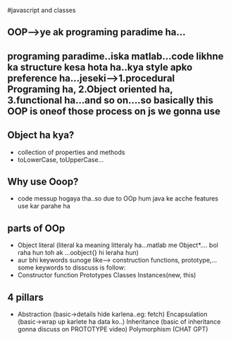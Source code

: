 #javascript and classes

## OOP-->ye ak programing paradime ha...
## programing paradime..iska matlab...code likhne ka structure kesa hota ha..kya style apko preference ha...jeseki-->1.procedural  Programing ha, 2.Object oriented ha, 3.functional ha...and so on....so basically this OOP is oneof those process on js we gonna use

## Object ha kya?
- collection of properties and methods
- toLowerCase, toUpperCase...

## Why use Ooop?
- code messup hogaya tha..so due to OOp hum java ke acche features use kar parahe ha

## parts of OOp
- Object literal (literal ka meaning litteraly ha...matlab me Object*.... bol raha hun toh ak ...oobject{} hi leraha hun)
- aur bhi keywords sunoge like--> construction functions, prototype,... some keywords to disscuss is follow:
- Constructor function
  Prototypes
  Classes
  Instances(new, this)

## 4 pillars
- Abstraction (basic->details hide karlena..eg: fetch)
  Encapsulation (basic->wrap up karlete ha data ko..)
  Inheritance (basic of inheritance gonna discuss on PROTOTYPE video)
  Polymorphism (CHAT GPT)

